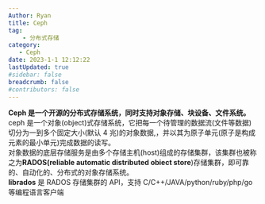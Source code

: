 ```yaml
---
Author: Ryan
title: Ceph
tag: 
    - 分布式存储
category: 
   - Ceph
date: 2023-1-1 12:12:22
lastUpdated: true
#sidebar: false
breadcrumb: false
#contributors: false
---
```


**Ceph 是一个开源的分布式存储系统，同时支持对象存储、块设备、文件系统。**<br />ceph 是一个对象(object)式存储系统，它把每一个待管理的数据流(文件等数据)切分为一到多个固定大小(默认 4 兆)的对象数据,，并以其为原子单元(原子是构成元素的最小单元)完成数据的读写。<br />对象数据的底层存储服务是由多个存储主机(host)组成的存储集群，该集群也被称之为**RADOS(reliable automatic distributed obiect store**)存储集群，即可靠的、自动化的、分布式的对象存储系统。<br />**librados** 是 RADOS 存储集群的 API，支持 C/C++/JAVA/python/ruby/php/go等编程语言客户端

